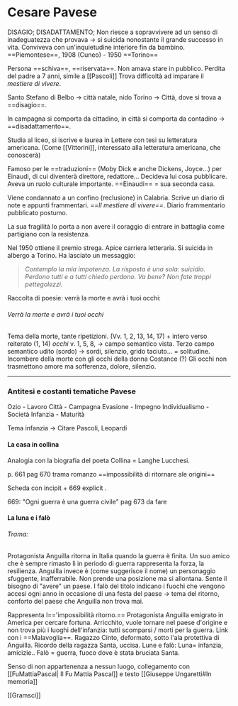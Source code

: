 # Cesare Pavese
DISAGIO; DISADATTAMENTO; 
Non riesce a sopravvivere ad un senso di inadeguatezza che provava -> si suicida nonostante il grande successo in vita. Conviveva con un'inquietudine interiore fin da bambino. 
==Piemontese==, 1908 (Cuneo) - 1950 ==Torino==

Persona ==schiva==, ==riservata==. Non amava stare in pubblico. Perdita del padre a 7 anni, simile a [[Pascoli]] 
Trova difficoltà ad imparare il *mestiere di vivere*.

Santo Stefano di Belbo -> città natale, nido
Torino -> Città, dove si trova a ==disagio==. 

In campagna si comporta da cittadino, in città si comporta da contadino -> ==disadattamento==. 

Studia al liceo, si iscrive e laurea in Lettere con tesi su letteratura americana. (Come [[Vittorini]], interessato alla letteratura americana, che conoscerà)

Famoso per le ==traduzioni== (Moby Dick e anche Dickens, Joyce...) per Einaudi, di cui diventerà direttore, redattore... Decideva lui cosa pubblicare. Aveva un ruolo culturale importante. 
==Einaudi== = sua seconda casa. 

Viene condannato a un confino (reclusione) in Calabria. Scrive un diario di note e appunti frammentari. ==*Il mestiere di vivere==*. Diario frammentario pubblicato postumo. 

La sua fragilità lo porta a non avere il coraggio di entrare in battaglia come partigiano con la resistenza. 

Nel 1950 ottiene il premio strega. Apice carriera letteraria. Si suicida in albergo a Torino. Ha lasciato un messaggio: 

> *Contemplo la mia impotenza. La risposta è una sola: suicidio. Perdono tutti e a tutti chiedo perdono. Va bene? Non fate troppi pettegolezzi.*

Raccolta di poesie: verrà la morte e avrà i tuoi occhi: 
###### Verrà la morte e avrà i tuoi occhi 
Tema della morte, tante ripetizioni. (Vv. 1, 2, 13, 14, 17) + intero verso reiterato (1, 14)
*occhi* v. 1, 5, 8, -> campo semantico vista. 
Terzo campo semantico udito (sordo) -> sordi, silenzio, grido taciuto... = solitudine. 
Incombere della morte con gli occhi della donna Costance (?)
Gli occhi non trasmettono amore ma sofferenza, dolore, silenzio. 

---
### Antitesi e costanti tematiche Pavese
Ozio - Lavoro 
Città - Campagna 
Evasione - Impegno 
Individualismo - Società 
Infanzia - Maturità 

Tema infanzia -> Citare Pascoli, Leopardi 


#### La casa in collina 
Analogia con la biografia del poeta 
Collina = Langhe Lucchesi. 

p. 661
pag 670 trama romanzo 
==impossibilità di ritornare  ale origini==

Scheda con incipit + 669 explicit . 

669: "Ogni guerra è una guerra civile" 
pag 673 da fare 

#### La luna e i falò 

###### Trama: 
Protagonista Anguilla ritorna in Italia quando la guerra è finita. Un suo amico che è sempre rimasto lì in periodo di guerra rappresenta la forza, la resilienza. Anguilla invece è (come suggerisce il nome) un personaggio sfuggente, inafferrabile. Non prende  una posizione ma si allontana. 
Sente il bisogno di "avere" un paese. 
I falò del titolo indicano i fuochi che vengono accesi ogni anno in occasione di una festa del paese -> tema del ritorno, conforto del paese che Anguilla non trova mai. 


Rappresenta l=='impossibilità ritorno.== Protagonista Anguilla emigrato in America per cercare fortuna. Arricchito, vuole tornare nel paese d'origine e non trova più i luoghi dell'infanzia: tutti scomparsi / morti per la guerra. Link con i ==Malavoglia==. 
Ragazzo Cinto, deformato, sotto l'ala protettiva di Anguilla. Ricordo della ragazza Santa, uccisa. Lune e falò: Luna= infanzia, amicizie.. Falò = guerra, fuoco dove è stata bruciata Santa. 

Senso di non appartenenza a nessun luogo, collegamento con [[FuMattiaPascal| Il Fu Mattia Pascal]] e testo [[Giuseppe Ungaretti#In memoria]]

[[Gramsci]]